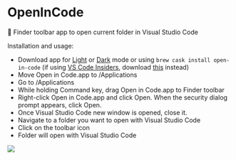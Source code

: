 # OpenInCode
:open_file_folder: Finder toolbar app to open current folder in Visual Studio Code

Installation and usage: 
- Download app for [Light](https://github.com/sozercan/OpenInCode/releases/download/v1.0/OpenInCode.app.zip) or [Dark](https://github.com/sozercan/OpenInCode/releases/download/v1.0/OpenInCodeDark.zip) mode or using `brew cask install open-in-code`
(if using [VS Code Insiders](https://code.visualstudio.com/insiders), download [this](https://github.com/sozercan/OpenInCode/releases/download/v1.0/OpenInCodeInsiders.app.zip) instead)
- Move Open in Code.app to /Applications
- Go to /Applications
- While holding Command key, drag Open in Code.app to Finder toolbar
- Right-click Open in Code.app and click Open. When the security dialog prompt appears, click Open.
- Once Visual Studio Code new window is opened, close it.
- Navigate to a folder you want to open with Visual Studio Code
- Click on the toolbar icon
- Folder will open with Visual Studio Code

![](http://i.imgur.com/F5ZrCmS.gif)
